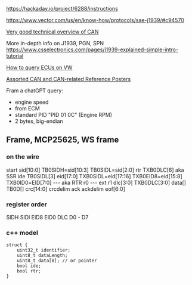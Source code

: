 https://hackaday.io/project/6288/instructions

https://www.vector.com/us/en/know-how/protocols/sae-j1939/#c94570

[Very good technical overview of CAN](https://training.ti.com/automotive-can-overview#:~:text=The%20CAN%20bus%20allows%20for,expensive%20components%20in%20a%20car.)

More in-depth info on J1939, PGN, SPN
https://www.csselectronics.com/pages/j1939-explained-simple-intro-tutorial

[How to query ECUs on VW](https://forum.macchina.cc/t/how-to-read-vw-can-bus/655)

[Assorted CAN and CAN-related Reference Posters](https://www.vector.com/us/en/company/get-info/order-info-material/posters/)

Fram a chatGPT query:
- engine speed
- from ECM
- standard PID "PID 01 0C" (Engine RPM)
- 2 bytes, big-endian

## Frame, MCP25625, WS frame

### on the wire
start
sid[10:0]   TB0SIDH=sid[10:3] TB0SIDL=sid[2:0]
rtr         TXB0DLC[6] aka SSR
ide         TB0SIDL[3]
eid[17:0]   TXB0SIDL=eid[17:16] TXB0EID8=eid[15:8] TXB0ID0=EID[7:0]
--- aka RTR
r0
--- ext r1
dlc[3:0]    TXB0DLC[3:0]
data[]      TB0D[]
crc[14:0]
crcdelim
ack
ackdelim
eof[6:0]

### register order
SIDH
SIDl
EID8
EID0
DLC
D0 - D7

### c++ model
```
struct {
    uint32_t identifier;
    uint8_t dataLength;
    uint8_t data[8]; // or pointer
    bool ide;
    bool rtr;
}
```
